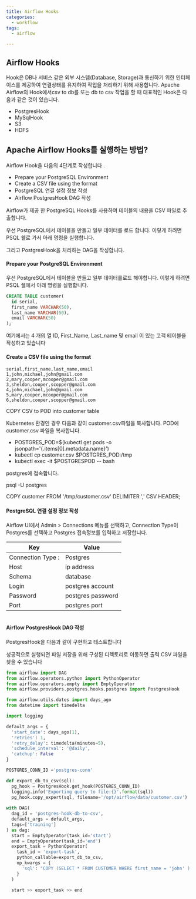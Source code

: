 ```yaml
---
title: Airflow Hooks
categories:
  - workflow
tags: 
  - airflow

---
```


## Airflow Hooks

Hook은 DB나 서비스 같은 외부 시스템(Database, Storage)과 통신하기 위한 인터페이스를 제공하여 연결상태를 유지하여 작업을 처리하기 위해 사용합니다.
Apache Airflow의 Hook에서csv to db를 또는 db to csv 작업을 할 때 대표적인 Hook은 다음과 같은 것이 있습니다.

-	PostgresHook
-	MySqlHook
-	S3
-	HDFS

## Apache Airflow Hooks를 실행하는 방법? 

Airflow Hook을 다음의 4단계로 작성합니다 . 

- Prepare your PostgreSQL Environment 
- Create a CSV file using the format
- PostgreSQL 연결 설정 정보 작성 
- Airflow PostgresHook DAG 작성 
    
Airflow가 제공 한 PostgreSQL Hooks를 사용하여 테이블의 내용을 CSV 파일로 추출합니다. 

우선 PostgreSQL에서 테이블을 만들고 일부 데이터를 로드 합니다. 이렇게 하려면 PSQL 쉘로 가서 아래 명령을 실행합니다. 

그리고 PostgresHook을 처리하는 DAG을 작성합니다.

#### Prepare your PostgreSQL Environment

우선 PostgreSQL에서 테이블을 만들고 일부 데이터를로드 해야합니다. 이렇게 하려면 PSQL 쉘에서  아래 명령을 실행합니다.

```sql
CREATE TABLE customer(
  id serial,
  first_name VARCHAR(50),
  last_name VARCHAR(50),
  email VARCHAR(50)
);
```

여기에서는 4 개의 열 ID, First_Name, Last_name 및 email 이 있는 고객 테이블을 작성하고 있습니다

#### Create a CSV file using the format 

```
serial,first_name,last_name,email
1,john,michael,john@gmail.com
2,mary,cooper,mcooper@gmail.com
3,sheldon,cooper,scopper@gmail.com
4,john,michael,john@gmail.com
5,mary,cooper,mcooper@gmail.com
6,sheldon,cooper,scopper@gmail.com
```

COPY CSV to POD into customer table

Kubernetes 환경인 경우 다음과 같이 customer.csv파일을 복사합니다.
POD에 customer.csv 파일을 복사합니다.

- POSTGRES_POD=$(kubectl get pods -o jsonpath='{.items[0].metadata.name}')
- kubectl cp customer.csv $POSTGRES_POD:/tmp 
- kubectl exec -it $POSTGRESPOD -- bash 

postgres에 접속합니다.

psql -U postgres

COPY customer FROM '/tmp/customer.csv' DELIMITER ',' CSV HEADER;

#### PostgreSQL 연결 설정 정보 작성

Airflow UI에서 Admin > Connections 메뉴를 선택하고, Connection Type이 Postgres를 선택하고 Postgres 접속정보를 입력하고 저장합니다.

| Key | Value |
|---|---|
|Connection Type :| Postgres |
|Host   | ip address |
|Schema | database |
|Login  | postgres account |
|Password | postgres password |
|Port | postgres port |

<figure style="width: 100%" class="align-left">
  <img src="{{ site.url }}{{ site.baseurl }}/assets/images/09-hooks-postgres-conn.png" alt="">
  <figcaption></figcaption>
</figure> 

#### Airflow PostgresHook DAG 작성 

PostgresHook을 다음과 같이 구현하고 테스트합니다

성공적으로 실행되면 파일 저장을 위해 구성된 디렉토리로 이동하면 출력 CSV 파일을 찾을 수 있습니다

```python
from airflow import DAG 
from airflow.operators.python import PythonOperator
from airflow.operators.empty import EmptyOperator
from airflow.providers.postgres.hooks.postgres import PostgresHook 

from airflow.utils.dates import days_ago 
from datetime import timedelta 

import logging 

default_args = {
  'start_date': days_ago(1),
  'retries': 1,
  'retry_delay': timedelta(minutes=5),
  'schedule_interval': '@daily',
  'catchup': False
}

POSTGRES_CONN_ID ='postgres-conn'

def export_db_to_csv(sql):
  pg_hook = PostgresHook.get_hook(POSTGRES_CONN_ID)
  logging.info('Exporting query to file:{}'.format(sql))
  pg_hook.copy_expert(sql, filename='/opt/airflow/data/customer.csv')
  
with DAG(
  dag_id = 'postgres-hook-db-to-csv',
  default_args = default_args,
  tags=['training']
) as dag: 
  start = EmptyOperator(task_id='start')
  end = EmptyOperator(task_id='end') 
  export_task = PythonOperator(
    task_id = 'export-task',
    python_callable=export_db_to_csv,
    op_kwargs = {
      'sql': "COPY (SELECT * FROM CUSTOMER WHERE first_name = 'john' ) TO STDOUT WITH CSV HEADER"
    }
  )
  
  start >> export_task >> end 
  ```

